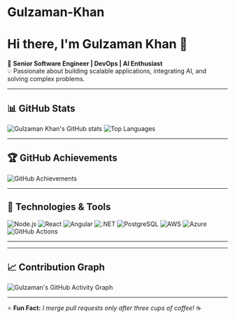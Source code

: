 # Gulzaman-Khan
<!-- Profile Header -->
# Hi there, I'm Gulzaman Khan 👋

🚀 **Senior Software Engineer | DevOps | AI Enthusiast**  
💡 Passionate about building scalable applications, integrating AI, and solving complex problems.

---

## 📊 GitHub Stats
![Gulzaman Khan's GitHub stats](https://github-readme-stats.vercel.app/api?username=GulzamanKhan&show_icons=true&theme=tokyonight)
![Top Languages](https://github-readme-stats.vercel.app/api/top-langs/?username=GulzamanKhan&layout=compact&theme=tokyonight)

---

## 🏆 GitHub Achievements
![GitHub Achievements](https://github-profile-trophy.vercel.app/?username=GulzamanKhanh&theme=onedark&margin-w=15&margin-h=15)

---

## 🔧 Technologies & Tools
![Node.js](https://img.shields.io/badge/-Node.js-339933?style=for-the-badge&logo=node.js&logoColor=white)
![React](https://img.shields.io/badge/-React-61DAFB?style=for-the-badge&logo=react&logoColor=black)
![Angular](https://img.shields.io/badge/-Angular-DD0031?style=for-the-badge&logo=angular&logoColor=white)
![.NET](https://img.shields.io/badge/-.NET-512BD4?style=for-the-badge&logo=dotnet&logoColor=white)
![PostgreSQL](https://img.shields.io/badge/-PostgreSQL-336791?style=for-the-badge&logo=postgresql&logoColor=white)
![AWS](https://img.shields.io/badge/-AWS-232F3E?style=for-the-badge&logo=amazon-aws&logoColor=white)
![Azure](https://img.shields.io/badge/-Azure-0078D4?style=for-the-badge&logo=microsoft-azure&logoColor=white)
![GitHub Actions](https://img.shields.io/badge/-GitHub%20Actions-2088FF?style=for-the-badge&logo=github-actions&logoColor=white)

---



---

## 📈 Contribution Graph
![Gulzaman's GitHub Activity Graph](https://github-readme-activity-graph.vercel.app/graph?username=GulzamanKhan&theme=tokyo-night)

---

⭐ **Fun Fact:** _I merge pull requests only after three cups of coffee!_ ☕

